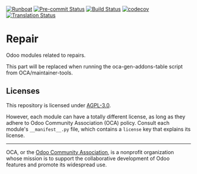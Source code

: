 
[![Runboat](https://img.shields.io/badge/runboat-Try%20me-875A7B.png)](https://runboat.odoo-community.org/builds?repo=OCA/repair&target_branch=15.0)
[![Pre-commit Status](https://github.com/OCA/repair/actions/workflows/pre-commit.yml/badge.svg?branch=15.0)](https://github.com/OCA/repair/actions/workflows/pre-commit.yml?query=branch%3A15.0)
[![Build Status](https://github.com/OCA/repair/actions/workflows/test.yml/badge.svg?branch=15.0)](https://github.com/OCA/repair/actions/workflows/test.yml?query=branch%3A15.0)
[![codecov](https://codecov.io/gh/OCA/repair/branch/15.0/graph/badge.svg)](https://codecov.io/gh/OCA/repair)
[![Translation Status](https://translation.odoo-community.org/widgets/repair-15-0/-/svg-badge.svg)](https://translation.odoo-community.org/engage/repair-15-0/?utm_source=widget)

<!-- /!\ do not modify above this line -->

# Repair

Odoo modules related to repairs.

<!-- /!\ do not modify below this line -->

<!-- prettier-ignore-start -->

[//]: # (addons)

This part will be replaced when running the oca-gen-addons-table script from OCA/maintainer-tools.

[//]: # (end addons)

<!-- prettier-ignore-end -->

## Licenses

This repository is licensed under [AGPL-3.0](LICENSE).

However, each module can have a totally different license, as long as they adhere to Odoo Community Association (OCA)
policy. Consult each module's `__manifest__.py` file, which contains a `license` key
that explains its license.

----
OCA, or the [Odoo Community Association](http://odoo-community.org/), is a nonprofit
organization whose mission is to support the collaborative development of Odoo features
and promote its widespread use.
